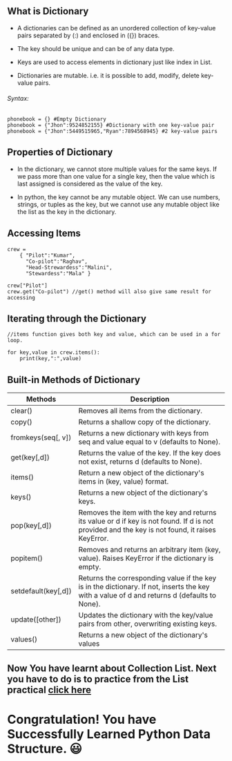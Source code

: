 ## What is Dictionary

- A dictionaries can be defined as an unordered collection of key-value pairs separated by (:) and enclosed in ({}) braces.

- The key should be unique and can be of any data type.

- Keys are used to access elements in dictionary just like index in List.

- Dictionaries are mutable. i.e. it is possible to add, modify, delete key-value pairs.

###### Syntax:
    phonebook = {} #Empty Dictionary
    phonebook = {"Jhon":9524852155} #Dictionary with one key-value pair
    phonebook = {"Jhon":5449515965,"Ryan":7894568945} #2 key-value pairs

## Properties of Dictionary

-  In the dictionary, we cannot store multiple values for the same keys. If we pass more than one value for a single key, then the value which is last assigned is considered as the value of the key.

- In python, the key cannot be any mutable object. We can use numbers, strings, or tuples as the key, but we cannot use any mutable object like the list as the key in the dictionary.

## Accessing Items 
    crew =
        { "Pilot":"Kumar",
          "Co-pilot":"Raghav",
          "Head-Strewardess":"Malini",
          "Stewardess":"Mala" }
          
    crew["Pilot"]
    crew.get("Co-pilot") //get() method will also give same result for accessing 

## Iterating through the Dictionary
    
    //items function gives both key and value, which can be used in a for loop.
    
    for key,value in crew.items():    
        print(key,":",value)
        
## Built-in Methods of Dictionary

|Methods|Description|
|-------|-----------|
|clear()|	Removes all items from the dictionary.|
|copy()|	Returns a shallow copy of the dictionary.|
|fromkeys(seq[, v])|	Returns a new dictionary with keys from seq and value equal to v (defaults to None).|
|get(key[,d])|	Returns the value of the key. If the key does not exist, returns d (defaults to None).|
|items()|	Return a new object of the dictionary's items in (key, value) format.|
|keys()|	Returns a new object of the dictionary's keys.|
|pop(key[,d])|	Removes the item with the key and returns its value or d if key is not found. If d is not provided and the key is not found, it raises KeyError.|
|popitem()|	Removes and returns an arbitrary item (key, value). Raises KeyError if the dictionary is empty.|
|setdefault(key[,d])|	Returns the corresponding value if the key is in the dictionary. If not, inserts the key with a value of d and returns d (defaults to None).|
|update([other])|	Updates the dictionary with the key/value pairs from other, overwriting existing keys.|
|values()|	Returns a new object of the dictionary's values|

## Now You have learnt about Collection List. Next you have to do is to practice from the List practical [click here](https://github.com/akshayadme/Open-contributions/blob/master/Akshay_Python_Dictionary.ipynb)


# Congratulation! You have Successfully Learned Python Data Structure. :smiley:
